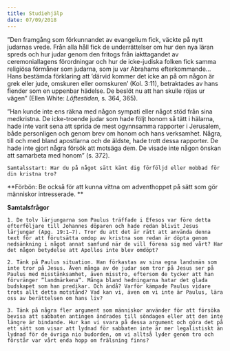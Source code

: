 ```yaml
---
title: Studiehjälp
date: 07/09/2018
---
```


”Den framgång som förkunnandet av evangelium fick, väckte på nytt judarnas vrede. Från alla håll fick de underrättelser om hur den nya läran spreds och hur judar genom den fritogs från iakttagandet av ceremoniallagens förordningar och hur de icke-judiska folken fick samma religiösa förmåner som judarna, som ju var Abrahams efterkommande… Hans bestämda förklaring att ’därvid kommer det icke an på om någon är grek eller jude, omskuren eller oomskuren’ (Kol. 3:11), betraktades av hans fiender som en uppenbar hädelse. De beslöt nu att han skulle röjas ur vägen” (Ellen White: _Löftestiden_, s. 364, 365).

”Han kunde inte ens räkna med någon sympati eller något stöd från sina medkristna. De icke-troende judar som hade följt honom så tätt i hälarna, hade inte varit sena att sprida de mest ogynnsamma rapporter i Jerusalem, både personligen och genom brev om honom och hans verksamhet. Några, till och med bland apostlarna och de äldste, hade trott dessa rapporter. De hade inte gjort några försök att motsäga dem. De visade inte någon önskan att samarbeta med honom” (s. 372).

`Samtalsstart: Har du på något sätt känt dig förföljd eller mobbad för din kristna tro?`

**Förbön: Be också för att kunna vittna om adventhoppet på sätt som gör människor intresserade. **

**Samtalsfrågor**

`1. De tolv lärjungarna som Paulus träffade i Efesos var före detta efterföljare till Johannes döparen och hade redan blivit Jesus lärjungar (Apg. 19:1–7). Tror du att det är rätt att använda denna text för att förutsätta omdop av kristna som redan är döpta genom nedsänkning i något annat samfund när de vill förena sig med vårt? Har det någon betydelse att Apollos inte blev omdöpt?`

`2. Tänk på Paulus situation. Han förkastas av sina egna landsmän som inte tror på Jesus. Även många av de judar som tror på Jesus ser på Paulus med misstänksamhet, även misstro, eftersom de tycker att han förvränger ”landmärkena”. Många bland hedningarna hatar det glada budskapet som han predikar. Och ändå? Varför kämpade Paulus vidare trots allt detta motstånd? Vad kan vi, även om vi inte är Paulus, lära oss av berättelsen om hans liv?`

`3. Tänk på några fler argument som människor använder för att försöka bevisa att sabbaten antingen ändrades till söndagen eller att den inte längre är bindande. Hur kan vi svara på dessa argument och göra det på ett sätt som visar att lydnad för sabbaten inte är mer legalistiskt än lydnad för de övriga nio budorden, om vi alltså lyder genom tro och förstår var vårt enda hopp om frälsning finns?`